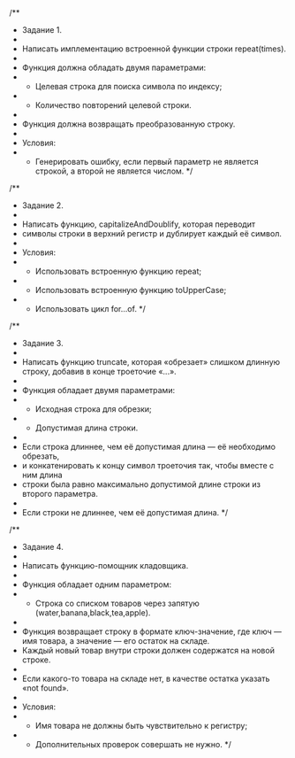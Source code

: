 /\*\*

-  Задание 1.
-
-  Написать имплементацию встроенной функции строки repeat(times).
-
-  Функция должна обладать двумя параметрами:
-  -  Целевая строка для поиска символа по индексу;
-  -  Количество повторений целевой строки.
-
-  Функция должна возвращать преобразованную строку.
-
-  Условия:
-  -  Генерировать ошибку, если первый параметр не является строкой, а второй не
      является числом. \*/

/\*\*

-  Задание 2.
-
-  Написать функцию, capitalizeAndDoublify, которая переводит
-  символы строки в верхний регистр и дублирует каждый её символ.
-
-  Условия:
-  -  Использовать встроенную функцию repeat;
-  -  Использовать встроенную функцию toUpperCase;
-  -  Использовать цикл for...of. \*/

/\*\*

-  Задание 3.
-
-  Написать функцию truncate, которая «обрезает» слишком длинную строку, добавив
   в конце троеточие «...».
-
-  Функция обладает двумя параметрами:
-  -  Исходная строка для обрезки;
-  -  Допустимая длина строки.
-
-  Если строка длиннее, чем её допустимая длина — её необходимо обрезать,
-  и конкатенировать к концу символ троеточия так, чтобы вместе с ним длина
-  строки была равно максимально допустимой длине строки из второго параметра.
-
-  Если строки не длиннее, чем её допустимая длина. \*/

/\*\*

-  Задание 4.
-
-  Написать функцию-помощник кладовщика.
-
-  Функция обладает одним параметром:
-  -  Строка со списком товаров через запятую (water,banana,black,tea,apple).
-
-  Функция возвращает строку в формате ключ-значение, где ключ — имя товара, а
   значение — его остаток на складе.
-  Каждый новый товар внутри строки должен содержатся на новой строке.
-
-  Если какого-то товара на складе нет, в качестве остатка указать «not found».
-
-  Условия:
-  -  Имя товара не должны быть чувствительно к регистру;
-  -  Дополнительных проверок совершать не нужно. \*/
